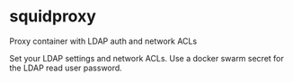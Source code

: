 # squidproxy
Proxy container with LDAP auth and network ACLs

Set your LDAP settings and network ACLs. Use a docker swarm secret for the LDAP read user password.
